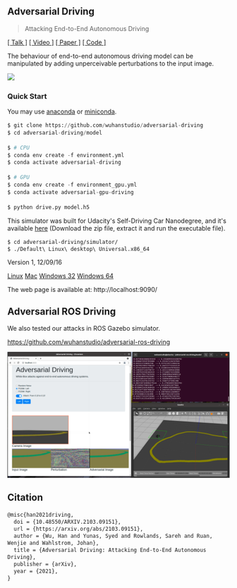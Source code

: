 ## Adversarial Driving

> Attacking End-to-End Autonomous Driving

[[ Talk ]](https://driving.wuhanstudio.uk) [[ Video ]]() [[ Paper ]](https://arxiv.org/abs/2103.09151) [[ Code ]](https://github.com/wuhanstudio/adversarial-driving)

The behaviour of end-to-end autonomous driving model can be manipulated by adding unperceivable perturbations to the input image.

![](./doc/adversarial-driving.png)

### Quick Start

You may use [anaconda](https://www.continuum.io/downloads) or [miniconda](https://conda.io/miniconda.html). 

```python
$ git clone https://github.com/wuhanstudio/adversarial-driving
$ cd adversarial-driving/model

$ # CPU
$ conda env create -f environment.yml
$ conda activate adversarial-driving

$ # GPU
$ conda env create -f environment_gpu.yml
$ conda activate adversarial-gpu-driving

$ python drive.py model.h5
```

This simulator was built for Udacity's Self-Driving Car Nanodegree, and it's available [here](https://github.com/udacity/self-driving-car-sim) (Download the zip file, extract it and run the executable file).

```
$ cd adversarial-driving/simulator/
$ ./Default\ Linux\ desktop\ Universal.x86_64
```

Version 1, 12/09/16

[Linux](https://d17h27t6h515a5.cloudfront.net/topher/2016/November/5831f0f7_simulator-linux/simulator-linux.zip)
[Mac](https://d17h27t6h515a5.cloudfront.net/topher/2016/November/5831f290_simulator-macos/simulator-macos.zip)
[Windows 32](https://d17h27t6h515a5.cloudfront.net/topher/2016/November/5831f4b6_simulator-windows-32/simulator-windows-32.zip)
[Windows 64](https://d17h27t6h515a5.cloudfront.net/topher/2016/November/5831f3a4_simulator-windows-64/simulator-windows-64.zip)

The web page is available at: http://localhost:9090/

<!-- <a href="https://youtu.be/DOdaiGxgHEs"><img src="./doc/video.png" /></a> -->

## Adversarial ROS Driving

We also tested our attacks in ROS Gazebo simulator. 

https://github.com/wuhanstudio/adversarial-ros-driving

[![](https://raw.githubusercontent.com/wuhanstudio/adversarial-ros-driving/master/doc/adversarial-ros-driving.png)](https://github.com/wuhanstudio/adversarial-ros-driving)

## Citation

```
@misc{han2021driving,
  doi = {10.48550/ARXIV.2103.09151},
  url = {https://arxiv.org/abs/2103.09151},
  author = {Wu, Han and Yunas, Syed and Rowlands, Sareh and Ruan, Wenjie and Wahlstrom, Johan},
  title = {Adversarial Driving: Attacking End-to-End Autonomous Driving},
  publisher = {arXiv},
  year = {2021},
}
```
